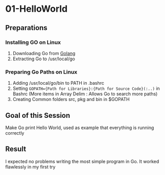 # 01-HelloWorld

## Preparations

### Installing GO on Linux

1. Downloading Go from [Golang](https://golang.org/dl/)
2. Extracting Go to /usr/local/go

### Preparing Go Paths on Linux

1. Adding /usr/local/go/bin to PATH in .bashrc
2. Setting `GOPATH={Path for Libraries}:{Path for Source Code}(:..)` in Bashrc (More items in Array Delim : Allows Go to search more paths)
3. Creating Common folders src, pkg and bin in $GOPATH

## Goal of this Session

Make Go print Hello World, used as example that everything is running correctly

## Result

I expected no problems writing the most simple program in Go. It worked flawlessly in my first try
